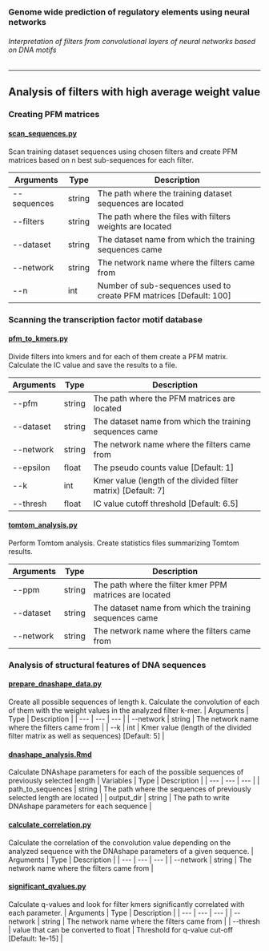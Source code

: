 ### Genome wide prediction of regulatory elements using neural networks
###### Interpretation of filters from convolutional layers of neural networks based on DNA motifs
--------------------------------------------------------------------------------
## Analysis of filters with high average weight value

<h3>Creating PFM matrices</h3>

<a name="scan_sequences.py"/>

<a href=“scripts/scan_sequences.py”><h4>scan_sequences.py</h4></a>

Scan training dataset sequences using chosen filters and create PFM matrices based on n best sub-sequences for each filter.

| Arguments | Type | Description |
| --- | --- | --- |
| --sequences | string | The path where the training dataset sequences are located |
| --filters | string | The path where the files with filters weights are located |
| --dataset | string | The dataset name from which the training sequences came |
| --network | string | The network name where the filters came from |
| --n | int | Number of sub-sequences used to create PFM matrices [Default: 100] |


<h3>Scanning the transcription factor motif database</h3>

<a name="pfm_to_kmers.py"/>

<a href=“scripts/pfm_to_kmers.py”><h4>pfm_to_kmers.py</h4></a>

Divide filters into kmers and for each of them create a PFM matrix. Calculate the IC value and save the results to a file.

| Arguments | Type | Description |
| --- | --- | --- |
| --pfm | string | The path where the PFM matrices are located |
| --dataset | string | The dataset name from which the training sequences came |
| --network | string | The network name where the filters came from |
| --epsilon | float |The pseudo counts value [Default: 1] |
| --k | int | Kmer value (length of the divided filter matrix) [Default: 7] |
| --thresh | float | IC value cutoff threshold [Default: 6.5] |


<a name="tomtom_analysis.py"/>

<a href=“scripts/tomtom_analysis.py”><h4>tomtom_analysis.py</h4></a>

Perform Tomtom analysis. Create statistics files summarizing Tomtom results. 

| Arguments | Type | Description |
| --- | --- | --- |
| --ppm | string | The path where the filter kmer PPM matrices are located |
| --dataset | string | The dataset name from which the training sequences came |
| --network | string | The network name where the filters came from |


<h3>Analysis of structural features of DNA sequences</h3>

<a name="prepare_dnashape_data.py"/>

<a href=“scripts/prepare_dnashape_data.py”><h4>prepare_dnashape_data.py</h4></a>

Create all possible sequences of length k. Calculate the convolution of each of them with the weight values in the analyzed filter k-mer.
| Arguments | Type | Description |
| --- | --- | --- |
| --network | string | The network name where the filters came from |
| --k | int | Kmer value (length of the divided filter matrix as well as sequences) [Default: 5] |


<a name="dnashape_analysis.Rmd"/>

<a href=“dnashape_analysis.Rmd”><h4>dnashape_analysis.Rmd</h4></a>

Calculate DNAshape parameters for each of the possible sequences of previously selected length
| Variables | Type | Description |
| --- | --- | --- |
| path_to_sequences | string | The path where the sequences of previously selected length are located |
| output_dir | string | The path to write DNAshape parameters for each sequence |


<a name="calculate_correlation.py"/>

<a href=“scripts/calculate_correlation.py”><h4>calculate_correlation.py</h4></a>

Calculate the correlation of the convolution value depending on the analyzed sequence with the DNAshape parameters of a given sequence.
| Arguments | Type | Description |
| --- | --- | --- |
| --network | string | The network name where the filters came from |

<a name="significant_qvalues.py"/>

<a href=“scripts/significant_qvalues.py”><h4>significant_qvalues.py</h4></a>

Calculate q-values and look for filter kmers significantly correlated with each parameter.
| Arguments | Type | Description |
| --- | --- | --- |
| --network | string | The network name where the filters came from |
| --thresh | value that can be converted to float | Threshold for q-value cut-off [Default: 1e-15] |
